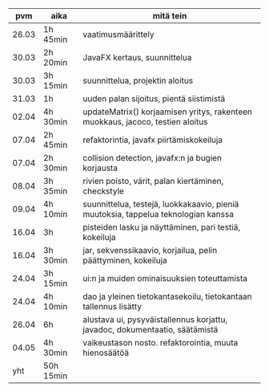 | pvm | aika | mitä tein
| --- | ----------- | -------------
| 26.03 | 1h 45min | vaatimusmäärittely 
| 30.03 | 2h 20min | JavaFX kertaus, suunnittelua
| 30.03 | 3h 15min | suunnittelua, projektin aloitus
| 31.03 | 1h  | uuden palan sijoitus, pientä siistimistä
| 02.04 | 4h 30min  | updateMatrix() korjaamisen yritys, rakenteen muokkaus, jacoco, testien aloitus
| 07.04 | 2h 45min  | refaktorintia, javafx piirtämiskokeiluja
| 07.04 | 2h 30min  | collision detection, javafx:n ja bugien korjausta
| 08.04 | 3h 35min  | rivien poisto, värit, palan kiertäminen, checkstyle
| 09.04 | 4h 10min  | suunnittelua, testejä, luokkakaavio, pieniä muutoksia, tappelua teknologian kanssa
| 16.04 | 3h  | pisteiden lasku ja näyttäminen, pari testiä, kokeiluja
| 16.04 | 3h 30min  | jar, sekvenssikaavio, korjailua, pelin päättyminen, kokeiluja
| 24.04 | 3h 15min  | ui:n ja muiden ominaisuuksien toteuttamista
| 24.04 | 4h 10min  | dao ja yleinen tietokantasekoilu, tietokantaan tallennus lisätty
| 26.04 | 6h | alustava ui, pysyväistallennus korjattu, javadoc, dokumentaatio, säätämistä
| 04.05 | 4h 30min | vaikeustason nosto. refaktorointia, muuta hienosäätöä   
| yht | 50h 15min  | 

